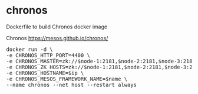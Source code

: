# chronos
Dockerfile to build Chronos docker image

Chronos https://mesos.github.io/chronos/

<pre>
docker run -d \
-e CHRONOS_HTTP_PORT=4400 \
-e CHRONOS_MASTER=zk://$node-1:2181,$node-2:2181,$node-3:2181/mesos \
-e CHRONOS_ZK_HOSTS=zk://$node-1:2181,$node-2:2181,$node-3:2181 \
-e CHRONOS_HOSTNAME=$ip \
-e CHRONOS_MESOS_FRAMEWORK_NAME=$name \
--name chronos --net host --restart always <IMAGE>
</pre>
